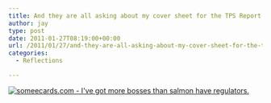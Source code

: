 ```yaml
---
title: And they are all asking about my cover sheet for the TPS Report.
author: jay
type: post
date: 2011-01-27T08:19:00+00:00
url: /2011/01/27/and-they-are-all-asking-about-my-cover-sheet-for-the-tps-report/
categories:
  - Reflections

---
```

[![someecards.com - I've got more bosses than salmon have regulators.][1]][2]

 [1]: http://cdn.someecards.com/someecards/usercards/1296098339641_3818150.png
 [2]: http://www.someecards.com/usercards/nsviewcard/06a9dcb1bfd4c2a30f2a9fb8fd99143f
